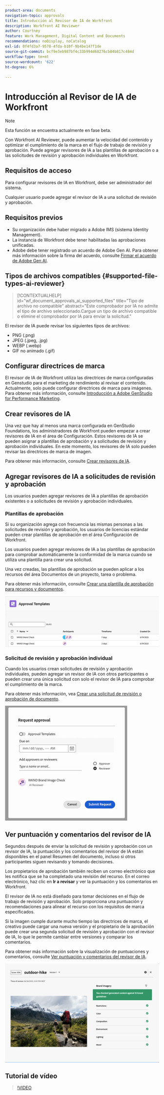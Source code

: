 ```yaml
---
product-area: documents
navigation-topic: approvals
title: Introducción al Revisor de IA de Workfront
description: Workfront AI Reviewer
author: Courtney
feature: Work Management, Digital Content and Documents
recommendations: noDisplay, noCatalog
exl-id: 0f4fd3a7-9578-4fda-b10f-9b4be147f1de
source-git-commit: bcf9e3eb987bf4c33b994d68276cb04b817c484d
workflow-type: tm+mt
source-wordcount: '622'
ht-degree: 6%

---
```


# Introducción al Revisor de IA de Workfront

>[!NOTE]
>
>Esta función se encuentra actualmente en fase beta.

Con Workfront AI Reviewer, puede aumentar la velocidad del contenido y optimizar el cumplimiento de la marca en el flujo de trabajo de revisión y aprobación. Puede agregar revisores de IA a las plantillas de aprobación o a las solicitudes de revisión y aprobación individuales en Workfront.

## Requisitos de acceso

Para configurar revisores de IA en Workfront, debe ser administrador del sistema.

Cualquier usuario puede agregar el revisor de IA a una solicitud de revisión y aprobación.


## Requisitos previos

* Su organización debe haber migrado a Adobe IMS (sistema Identity Management).
* La instancia de Workfront debe tener habilitadas las aprobaciones unificadas.
* Adobe debe tener registrado un acuerdo de Adobe Gen AI.
Para obtener más información sobre la firma del acuerdo, consulte [Firmar el acuerdo de Adobe Gen AI](/help/quicksilver/workfront-basics/ai-assistant/ai-assistant-overview.md#sign-the-adobe-gen-ai-agreement).


## Tipos de archivos compatibles {#supported-file-types-ai-reviewer}

>[!CONTEXTUALHELP]
>id="wf_document_approvals_ai_supported_files"
>title="Tipo de archivo no compatible"
>abstract="Este comprobador por IA no admite el tipo de archivo seleccionado.Cargue un tipo de archivo compatible o elimine el comprobador por IA para enviar la solicitud."

El revisor de IA puede revisar los siguientes tipos de archivos:

* PNG (.png)
* JPEG (.jpeg, .jpg)
* WEBP (.webp)
* GIF no animado (.gif)

## Configurar directrices de marca

El revisor de IA de Workfront utiliza las directrices de marca configuradas en Genstudio para el marketing de rendimiento al revisar el contenido. Actualmente, solo puede configurar directrices de marca para imágenes. Para obtener más información, consulte [Introducción a Adobe GenStudio for Performance Marketing](https://experienceleague.adobe.com/es/docs/genstudio-for-performance-marketing/user-guide/get-started).


## Crear revisores de IA

Una vez que hay al menos una marca configurada en GenStudio Foundations, los administradores de Workfront pueden empezar a crear revisores de IA en el área de Configuración. Estos revisores de IA se pueden asignar a plantillas de aprobación y a solicitudes de revisión y aprobación individuales. En este momento, los revisores de IA solo pueden revisar las directrices de marca de imagen.

Para obtener más información, consulte [Crear revisores de IA](/help/quicksilver/review-and-approve-work/document-reviews-and-approvals/set-up-ai-reviewer.md).

## Agregar revisores de IA a solicitudes de revisión y aprobación

Los usuarios pueden agregar revisores de IA a plantillas de aprobación existentes o a solicitudes de revisión y aprobación individuales.

### Plantillas de aprobación

Si su organización agrega con frecuencia las mismas personas a las solicitudes de revisión y aprobación, los usuarios de licencias estándar pueden crear plantillas de aprobación en el área Configuración de Workfront.

Los usuarios pueden agregar revisores de IA a las plantillas de aprobación para comprobar automáticamente la conformidad de la marca cuando se utiliza una plantilla para crear una solicitud.

Una vez creadas, las plantillas de aprobación se pueden aplicar a los recursos del área Documentos de un proyecto, tarea o problema.

Para obtener más información, consulte [Crear una plantilla de aprobación para recursos y documentos](/help/quicksilver/review-and-approve-work/document-reviews-and-approvals/manage-document-approvals/create-approval-template.md).

![lista de plantillas que muestra revisores de IA](assets/ai-review-templates.png)

### Solicitud de revisión y aprobación individual

Cuando los usuarios crean solicitudes de revisión y aprobación individuales, pueden agregar un revisor de IA con otros participantes o pueden crear una única solicitud con solo el revisor de IA para comprobar el cumplimiento de la marca.

Para obtener más información, vea [Crear una solicitud de revisión o aprobación de documento](/help/quicksilver/review-and-approve-work/document-reviews-and-approvals/manage-document-approvals/create-a-document-approval.md).


![Se agregó un revisor de IA a la solicitud de aprobación individual](assets/ad-ai-reviewer-to-request.png)

## Ver puntuación y comentarios del revisor de IA

Segundos después de enviar la solicitud de revisión y aprobación con un revisor de IA, la puntuación y los comentarios del revisor de IA están disponibles en el panel Resumen del documento, incluso si otros participantes siguen revisando y tomando decisiones.

Los propietarios de aprobación también reciben un correo electrónico que les notifica que se ha completado una revisión del recurso. En el correo electrónico, haz clic en **Ir a revisar** y ver la puntuación y los comentarios en Workfront.

El revisor de IA no está diseñado para tomar decisiones en el flujo de trabajo de revisión y aprobación. Solo proporciona una puntuación y recomendaciones para alinear el recurso con los requisitos de marca especificados.

Si la imagen cumple durante mucho tiempo las directrices de marca, el creativo puede cargar una nueva versión y el propietario de la aprobación puede crear una segunda solicitud de revisión y aprobación con el revisor de IA, lo que le permite cambiar entre versiones y comparar los comentarios.

Para obtener más información sobre la visualización de puntuaciones y comentarios, consulte [Ver puntuación y comentarios del revisor de IA](/help/quicksilver/review-and-approve-work/document-reviews-and-approvals/view-ai-reviewer-feedback.md).


![comentarios del revisor de IA](assets/ai-reviewer-feedback.png)


## Tutorial de vídeo

>[!VIDEO](https://video.tv.adobe.com/v/3470847/)